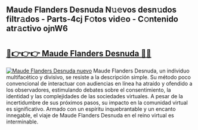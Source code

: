 ## Maude Flanders Desnuda N𝚞𝚎vos desn𝚞dos filtr𝚊dos - Parts-4cj F𝚘tos vid𝚎o - C𝚘ntenido atr𝚊ctivo ojnW6

# <h2><a href="http://mb8bia.tromn.icu/?c=Maude+Flanders+Desnuda">🔗👉👉👉 Maude Flanders Desnuda 🔗🔗</a></h2>

[![Maude Flanders Desnuda nuevo](https://i.imgur.com/pEAQMta.gif)](http://mb8bia.tromn.icu/?c=Maude+Flanders+Desnuda)
Maude Flanders Desnuda, un individuo multifacético y divisivo, se resiste a la descripción simple. Su método poco convencional de interactuar con audiencias en línea ha atraído y ofendido a los observadores, estimulando debates sobre el consentimiento, la identidad y las complejidades de las sociedades virtuales. A pesar de la incertidumbre de sus próximos pasos, su impacto en la comunidad virtual es significativo. Armado con un espíritu inquebrantable y un encanto innegable, el viaje de Maude Flanders Desnuda en el reino virtual es interminable.

